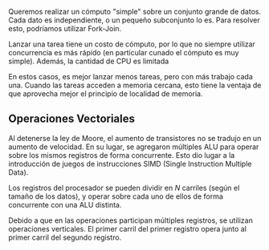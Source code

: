 Queremos realizar un cómputo "simple" sobre un conjunto grande de datos. Cada dato es independiente, o un pequeño subconjunto lo es. Para resolver esto, podríamos utilizar Fork-Join.

Lanzar una tarea tiene un costo de cómputo, por lo que no siempre utilizar concurrencia es más rápido (en particular cunado el cómputo es muy simple). Además, la cantidad de CPU es limitada

En estos casos, es mejor lanzar menos tareas, pero con más trabajo cada una. Cuando las tareas acceden a memoria cercana, esto tiene la ventaja de que aprovecha mejor el principio de localidad de memoria.

## Operaciones Vectoriales

Al detenerse la ley de Moore, el aumento de transistores no se tradujo en un aumento de velocidad. En su lugar, se agregaron múltiples ALU para operar sobre los mismos registros de forma concurrente. Esto dio lugar a la introducción de juegos de instrucciones SIMD (Single Instruction Multiple Data).

Los registros del procesador se pueden dividir en $N$ carriles (según el tamaño de los datos), y operar sobre cada uno de ellos de forma concurrente con una ALU distinta.

Debido a que en las operaciones participan múltiples registros, se utilizan operaciones verticales. El primer carril del primer registro opera junto al primer carril del segundo registro.
